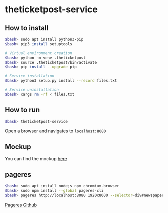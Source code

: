 # theticketpost-service

## How to install

```bash
$bash> sudo apt install python3-pip
$bash> pip3 install setuptools

# Virtual environment creation
$bash> python -m venv .theticketpost
$bash> source .theticketpost/bin/activate
$bash> pip install --upgrade pip

# Service installation
$bash> python3 setup.py install --record files.txt

# Service uninstallation
$bash> xargs rm -rf < files.txt
```

## How to run

```bash
$bash> theticketpost-service
```

Open a browser and navigates to `localhost:8080`

## Mockup

You can find the mockup [here](https://mydraft.cc/c9t85hh6j4edn171387g)

## pageres

```bash
$bash> sudo apt install nodejs npm chromium-browser
$bash> sudo npm install --global pageres-cli
$bash> pageres http://localhost:8080 1920x8000 --selector=div#newspaper --overwrite --filename=last_newspaper
```

[Pageres Github](https://github.com/sindresorhus/pageres-cli)
